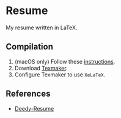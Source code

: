 # Resume
My resume written in LaTeX.

## Compilation
1. (macOS only) Follow these [instructions](https://ryan-holben.github.io/tex/latex/installation/macos/2016/08/21/installing-tex-on-mac/).
1. Download [Texmaker](https://www.xm1math.net/texmaker/).
1. Configure Texmaker to use `XeLaTeX`.

## References
- [Deedy-Resume](https://github.com/deedy/Deedy-Resume)
